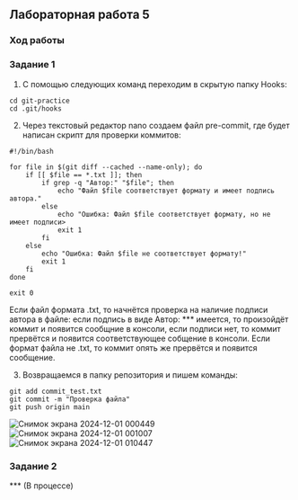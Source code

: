 ## Лабораторная работа 5
### Ход работы
### Задание 1
1) С помощью следующих команд переходим в скрытую папку Hooks:
```
cd git-practice
cd .git/hooks
```
2) Через текстовый редактор nano создаем файл pre-commit, где будет написан скрипт для проверки коммитов:
```
#!/bin/bash

for file in $(git diff --cached --name-only); do
    if [[ $file == *.txt ]]; then
        if grep -q "Автор:" "$file"; then
            echo "Файл $file соответствует формату и имеет подпись автора."
        else
            echo "Ошибка: Файл $file соответствует формату, но не имеет подписи>
            exit 1
        fi
    else
        echo "Ошибка: Файл $file не соответствует формату!"
        exit 1
    fi
done

exit 0
```
Если файл формата .txt, то начнётся проверка на наличие подписи автора в файле: если подпись в виде Автор: *** имеется, то произойдёт коммит и появится сообщние в консоли, если подписи нет, то коммит прервётся и появится соответствующее собщение в консоли. Если формат файла не .txt, то коммит опять же прервётся и появится сообщение.

3) Возвращаемся в папку репозитория и пишем команды:
```
git add commit_test.txt
git commit -m "Проверка файла"
git push origin main
```
![Снимок экрана 2024-12-01 000449](https://github.com/user-attachments/assets/d08a433c-45d0-4661-83e2-59e3fdb901ba)
![Снимок экрана 2024-12-01 001007](https://github.com/user-attachments/assets/614db718-cb31-4a80-951e-b7bf28c594a0)
![Снимок экрана 2024-12-01 010447](https://github.com/user-attachments/assets/0afacf80-5849-4f7b-be75-2ad67caefc54)

### Задание 2
*** (В процессе)

